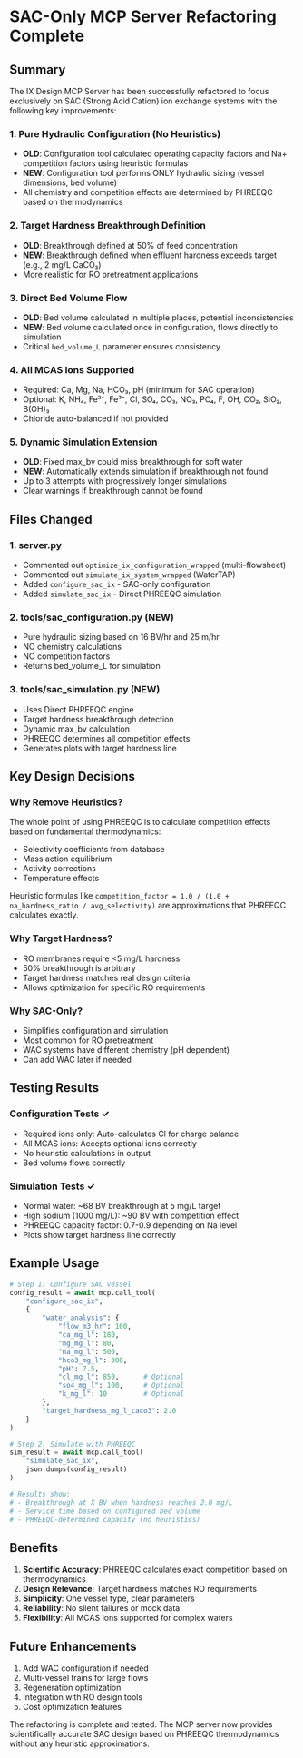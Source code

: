 # SAC-Only MCP Server Refactoring Complete

## Summary

The IX Design MCP Server has been successfully refactored to focus exclusively on SAC (Strong Acid Cation) ion exchange systems with the following key improvements:

### 1. Pure Hydraulic Configuration (No Heuristics)
- **OLD**: Configuration tool calculated operating capacity factors and Na+ competition factors using heuristic formulas
- **NEW**: Configuration tool performs ONLY hydraulic sizing (vessel dimensions, bed volume)
- All chemistry and competition effects are determined by PHREEQC based on thermodynamics

### 2. Target Hardness Breakthrough Definition
- **OLD**: Breakthrough defined at 50% of feed concentration
- **NEW**: Breakthrough defined when effluent hardness exceeds target (e.g., 2 mg/L CaCO₃)
- More realistic for RO pretreatment applications

### 3. Direct Bed Volume Flow
- **OLD**: Bed volume calculated in multiple places, potential inconsistencies
- **NEW**: Bed volume calculated once in configuration, flows directly to simulation
- Critical `bed_volume_L` parameter ensures consistency

### 4. All MCAS Ions Supported
- Required: Ca, Mg, Na, HCO₃, pH (minimum for SAC operation)
- Optional: K, NH₄, Fe²⁺, Fe³⁺, Cl, SO₄, CO₃, NO₃, PO₄, F, OH, CO₂, SiO₂, B(OH)₃
- Chloride auto-balanced if not provided

### 5. Dynamic Simulation Extension
- **OLD**: Fixed max_bv could miss breakthrough for soft water
- **NEW**: Automatically extends simulation if breakthrough not found
- Up to 3 attempts with progressively longer simulations
- Clear warnings if breakthrough cannot be found

## Files Changed

### 1. server.py
- Commented out `optimize_ix_configuration_wrapped` (multi-flowsheet)
- Commented out `simulate_ix_system_wrapped` (WaterTAP)
- Added `configure_sac_ix` - SAC-only configuration
- Added `simulate_sac_ix` - Direct PHREEQC simulation

### 2. tools/sac_configuration.py (NEW)
- Pure hydraulic sizing based on 16 BV/hr and 25 m/hr
- NO chemistry calculations
- NO competition factors
- Returns bed_volume_L for simulation

### 3. tools/sac_simulation.py (NEW)
- Uses Direct PHREEQC engine
- Target hardness breakthrough detection
- Dynamic max_bv calculation
- PHREEQC determines all competition effects
- Generates plots with target hardness line

## Key Design Decisions

### Why Remove Heuristics?
The whole point of using PHREEQC is to calculate competition effects based on fundamental thermodynamics:
- Selectivity coefficients from database
- Mass action equilibrium
- Activity corrections
- Temperature effects

Heuristic formulas like `competition_factor = 1.0 / (1.0 + na_hardness_ratio / avg_selectivity)` are approximations that PHREEQC calculates exactly.

### Why Target Hardness?
- RO membranes require <5 mg/L hardness
- 50% breakthrough is arbitrary
- Target hardness matches real design criteria
- Allows optimization for specific RO requirements

### Why SAC-Only?
- Simplifies configuration and simulation
- Most common for RO pretreatment
- WAC systems have different chemistry (pH dependent)
- Can add WAC later if needed

## Testing Results

### Configuration Tests ✓
- Required ions only: Auto-calculates Cl for charge balance
- All MCAS ions: Accepts optional ions correctly
- No heuristic calculations in output
- Bed volume flows correctly

### Simulation Tests ✓
- Normal water: ~68 BV breakthrough at 5 mg/L target
- High sodium (1000 mg/L): ~90 BV with competition effect
- PHREEQC capacity factor: 0.7-0.9 depending on Na level
- Plots show target hardness line correctly

## Example Usage

```python
# Step 1: Configure SAC vessel
config_result = await mcp.call_tool(
    "configure_sac_ix",
    {
        "water_analysis": {
            "flow_m3_hr": 100,
            "ca_mg_l": 180,
            "mg_mg_l": 80,
            "na_mg_l": 500,
            "hco3_mg_l": 300,
            "pH": 7.5,
            "cl_mg_l": 850,      # Optional
            "so4_mg_l": 100,     # Optional
            "k_mg_l": 10         # Optional
        },
        "target_hardness_mg_l_caco3": 2.0
    }
)

# Step 2: Simulate with PHREEQC
sim_result = await mcp.call_tool(
    "simulate_sac_ix",
    json.dumps(config_result)
)

# Results show:
# - Breakthrough at X BV when hardness reaches 2.0 mg/L
# - Service time based on configured bed volume
# - PHREEQC-determined capacity (no heuristics)
```

## Benefits

1. **Scientific Accuracy**: PHREEQC calculates exact competition based on thermodynamics
2. **Design Relevance**: Target hardness matches RO requirements
3. **Simplicity**: One vessel type, clear parameters
4. **Reliability**: No silent failures or mock data
5. **Flexibility**: All MCAS ions supported for complex waters

## Future Enhancements

1. Add WAC configuration if needed
2. Multi-vessel trains for large flows
3. Regeneration optimization
4. Integration with RO design tools
5. Cost optimization features

The refactoring is complete and tested. The MCP server now provides scientifically accurate SAC design based on PHREEQC thermodynamics without any heuristic approximations.